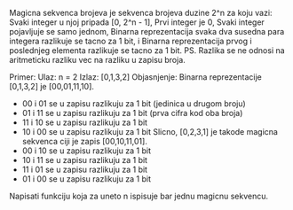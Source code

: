 Magicna sekvenca brojeva je sekvenca brojeva duzine 2^n 
za koju vazi: Svaki integer u njoj pripada [0, 2^n - 1], 
Prvi integer je 0, Svaki integer pojavljuje se samo jednom, 
Binarna reprezentacija svaka dva susedna para integera 
razlikuje se tacno za 1 bit, i Binarna reprezentacija prvog 
i poslednjeg elementa  razlikuje se tacno za 1 bit. PS. Razlika
se ne odnosi na aritmeticku razliku vec na razliku u zapisu broja.

Primer:
Ulaz: n = 2
Izlaz: [0,1,3,2]
Objasnjenje: Binarna reprezentacije [0,1,3,2] je [00,01,11,10].
- 00 i 01 se u zapisu razlikuju za 1 bit (jedinica u drugom broju)
- 01 i 11 se u zapisu razlikuju za 1 bit (prva cifra kod oba broja)
- 11 i 10 se u zapisu razlikuju za 1 bit
- 10 i 00 se u zapisu razlikuju za 1 bit Slicno, [0,2,3,1] je takode magicna sekvenca ciji je zapis [00,10,11,01].
- 00 i 10 se u zapisu razlikuju za 1 bit
- 10 i 11 se u zapisu razlikuju za 1 bit
- 11 i 01 se u zapisu razlikuju za 1 bit
- 01 i 00 se u zapisu razlikuju za 1 bit 

Napisati funkciju koja za uneto n ispisuje bar jednu magicnu sekvencu.

